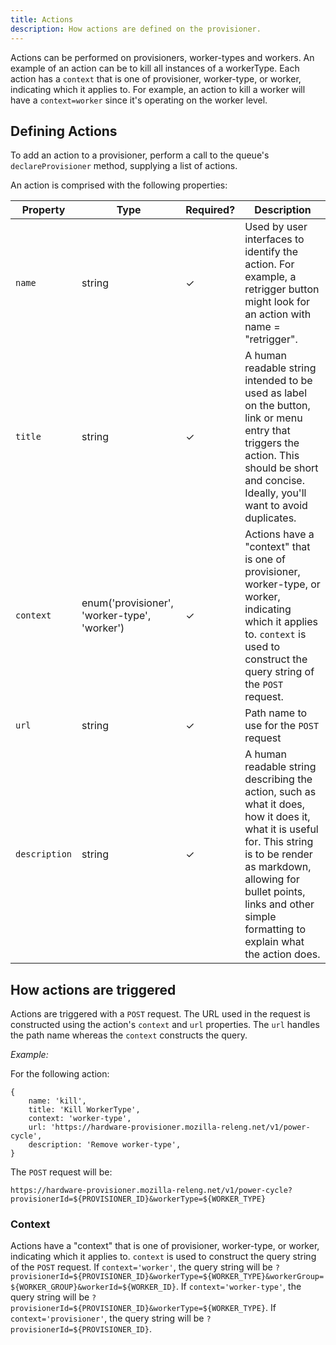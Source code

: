 ```yaml
---
title: Actions
description: How actions are defined on the provisioner.
---
```


Actions can be performed on provisioners, worker-types and workers. An example of an action
can be to kill all instances of a workerType. Each action has a `context` that is one of provisioner, worker-type,
or worker, indicating which it applies to. For example, an action to kill a worker will
have a `context=worker` since it's operating on the worker level.

## Defining Actions
To add an action to a provisioner, perform a call to the queue's `declareProvisioner` method,
supplying a list of actions.

An action is comprised with the following properties:

| Property      | Type                                         | Required? | Description                                                                                                                                                                                                                                         |
|---------------|----------------------------------------------|-----------|-----------------------------------------------------------------------------------------------------------------------------------------------------------------------------------------------------------------------------------------------------|
| `name`        | string                                       | ✓         | Used by user interfaces to identify the action. For example, a retrigger button might look for an action with name = "retrigger".                                                                                                                   |
| `title`       | string                                       | ✓         | A human readable string intended to be used as label on the button, link or menu entry that triggers the action. This should be short and concise. Ideally, you'll want to avoid duplicates.                                                        |
| `context`     | enum('provisioner', 'worker-type', 'worker') | ✓         | Actions have a "context" that is one of provisioner, worker-type, or worker, indicating which it applies to. `context` is used to construct the query string of the `POST` request.                                                                 |
| `url`         | string                                       | ✓         | Path name to use for the `POST` request                                                                                                                                                                                                             |
| `description` | string                                       | ✓         | A human readable string describing the action, such as what it does, how it does it, what it is useful for. This string is to be render as markdown, allowing for bullet points, links and other simple formatting to explain what the action does. |


## How actions are triggered

Actions are triggered with a `POST` request. The URL used in the request is constructed using the action's `context` and
`url` properties. The `url` handles the path name whereas the `context` constructs the query.
  
_Example:_

For the following action:
```
{
    name: 'kill',
    title: 'Kill WorkerType',
    context: 'worker-type',
    url: 'https://hardware-provisioner.mozilla-releng.net/v1/power-cycle',
    description: 'Remove worker-type',
}
```

The `POST` request will be:

```
https://hardware-provisioner.mozilla-releng.net/v1/power-cycle?provisionerId=${PROVISIONER_ID}&workerType=${WORKER_TYPE}
```

### Context
Actions have a "context" that is one of provisioner, worker-type, or worker, indicating which it applies to. `context`
is used to construct the query string of the `POST` request. If `context='worker'`, the query string will be
`?provisionerId=${PROVISIONER_ID}&workerType=${WORKER_TYPE}&workerGroup=${WORKER_GROUP}&workerId=${WORKER_ID}`.
If `context='worker-type'`, the query string will be `?provisionerId=${PROVISIONER_ID}&workerType=${WORKER_TYPE}`.
If `context='provisioner'`, the query string will be `?provisionerId=${PROVISIONER_ID}`.
